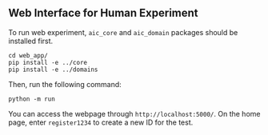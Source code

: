 ## Web Interface for Human Experiment

To run web experiment, `aic_core` and `aic_domain` packages should be installed first.

```
cd web_app/
pip install -e ../core
pip install -e ../domains
```

Then, run the following command:

```
python -m run
```

You can access the webpage through `http://localhost:5000/`. On the home page, enter `register1234` to create a new ID for the test.
